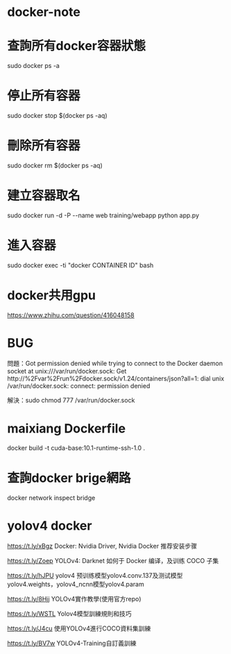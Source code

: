 # docker-note


# 查詢所有docker容器狀態

sudo docker ps -a

# 停止所有容器

sudo docker stop $(docker ps -aq)


# 刪除所有容器
sudo docker rm $(docker ps -aq)

# 建立容器取名

sudo docker run -d -P --name web training/webapp python app.py

# 進入容器

sudo docker exec -ti "docker  CONTAINER ID" bash

# docker共用gpu

https://www.zhihu.com/question/416048158

# BUG
問題：Got permission denied while trying to connect to the Docker daemon socket at unix:///var/run/docker.sock: Get http://%2Fvar%2Frun%2Fdocker.sock/v1.24/containers/json?all=1: dial unix /var/run/docker.sock: connect: permission denied

解決：sudo chmod 777 /var/run/docker.sock

# maixiang Dockerfile

docker build -t cuda-base:10.1-runtime-ssh-1.0 .

# 查詢docker brige網路

docker network inspect bridge

# yolov4 docker

https://t.ly/xBgz   Docker: Nvidia Driver, Nvidia Docker 推荐安装步骤

https://t.ly/Zoep   YOLOv4: Darknet 如何于 Docker 编译，及训练 COCO 子集 

https://t.ly/hJPU  yolov4 预训练模型yolov4.conv.137及测试模型yolov4.weights，yolov4_ncnn模型yolov4.param

https://t.ly/8Hjj  YOLOv4實作教學(使用官方repo)

https://t.ly/WSTL  Yolov4模型訓練規則和技巧

https://t.ly/J4cu  使用YOLOv4進行COCO資料集訓練

https://t.ly/BV7w  YOLOv4-Training自訂義訓練
